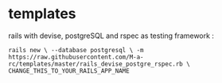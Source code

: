 # templates

rails with devise, postgreSQL and rspec as testing framework :

`
rails new \
  --database postgresql \
  -m https://raw.githubusercontent.com/M-a-rc/templates/master/rails_devise_postgre_rspec.rb \
  CHANGE_THIS_TO_YOUR_RAILS_APP_NAME
`
